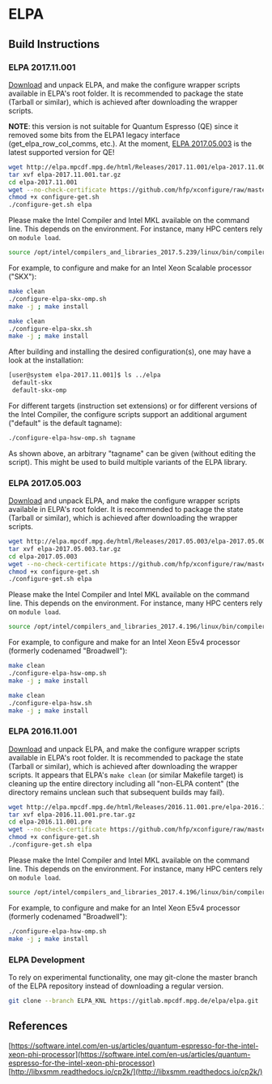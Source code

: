 # ELPA<a name="eigenvalue-solvers-for-petaflop-applications-elpa"></a>

## Build Instructions

### ELPA 2017.11.001

[Download](http://elpa.mpcdf.mpg.de/elpa-tar-archive) and unpack ELPA, and make the configure wrapper scripts available in ELPA's root folder. It is recommended to package the state (Tarball or similar), which is achieved after downloading the wrapper scripts.

**NOTE**: this version is not suitable for Quantum Espresso (QE) since it removed some bits from the ELPA1 legacy interface (get_elpa_row_col_comms, etc.). At the moment, [ELPA&#160;2017.05.003](#elpa-201705003) is the latest supported version for QE!

```bash
wget http://elpa.mpcdf.mpg.de/html/Releases/2017.11.001/elpa-2017.11.001.tar.gz
tar xvf elpa-2017.11.001.tar.gz
cd elpa-2017.11.001
wget --no-check-certificate https://github.com/hfp/xconfigure/raw/master/configure-get.sh
chmod +x configure-get.sh
./configure-get.sh elpa
```

Please make the Intel Compiler and Intel&#160;MKL available on the command line. This depends on the environment. For instance, many HPC centers rely on `module load`.

```bash
source /opt/intel/compilers_and_libraries_2017.5.239/linux/bin/compilervars.sh intel64
```

For example, to configure and make for an Intel Xeon Scalable processor ("SKX"):

```bash
make clean
./configure-elpa-skx-omp.sh
make -j ; make install

make clean
./configure-elpa-skx.sh
make -j ; make install
```

After building and installing the desired configuration(s), one may have a look at the installation:

```bash
[user@system elpa-2017.11.001]$ ls ../elpa
 default-skx
 default-skx-omp
```

For different targets (instruction set extensions) or for different versions of the Intel Compiler, the configure scripts support an additional argument ("default" is the default tagname):

```bash
./configure-elpa-hsw-omp.sh tagname
```

As shown above, an arbitrary "tagname" can be given (without editing the script). This might be used to build multiple variants of the ELPA library.


### ELPA 2017.05.003

[Download](http://elpa.mpcdf.mpg.de/elpa-tar-archive) and unpack ELPA, and make the configure wrapper scripts available in ELPA's root folder. It is recommended to package the state (Tarball or similar), which is achieved after downloading the wrapper scripts.

```bash
wget http://elpa.mpcdf.mpg.de/html/Releases/2017.05.003/elpa-2017.05.003.tar.gz
tar xvf elpa-2017.05.003.tar.gz
cd elpa-2017.05.003
wget --no-check-certificate https://github.com/hfp/xconfigure/raw/master/configure-get.sh
chmod +x configure-get.sh
./configure-get.sh elpa
```

Please make the Intel Compiler and Intel&#160;MKL available on the command line. This depends on the environment. For instance, many HPC centers rely on `module load`.

```bash
source /opt/intel/compilers_and_libraries_2017.4.196/linux/bin/compilervars.sh intel64
```

For example, to configure and make for an Intel Xeon&#160;E5v4 processor (formerly codenamed "Broadwell"):

```bash
make clean
./configure-elpa-hsw-omp.sh
make -j ; make install

make clean
./configure-elpa-hsw.sh
make -j ; make install
```

### ELPA 2016.11.001

[Download](http://elpa.mpcdf.mpg.de/elpa-tar-archive) and unpack ELPA, and make the configure wrapper scripts available in ELPA's root folder. It is recommended to package the state (Tarball or similar), which is achieved after downloading the wrapper scripts. It appears that ELPA's `make clean` (or similar Makefile target) is cleaning up the entire directory including all "non-ELPA content" (the directory remains unclean such that subsequent builds may fail).

```bash
wget http://elpa.mpcdf.mpg.de/html/Releases/2016.11.001.pre/elpa-2016.11.001.pre.tar.gz
tar xvf elpa-2016.11.001.pre.tar.gz
cd elpa-2016.11.001.pre
wget --no-check-certificate https://github.com/hfp/xconfigure/raw/master/configure-get.sh
chmod +x configure-get.sh
./configure-get.sh elpa
```

Please make the Intel Compiler and Intel&#160;MKL available on the command line. This depends on the environment. For instance, many HPC centers rely on `module load`.

```bash
source /opt/intel/compilers_and_libraries_2017.4.196/linux/bin/compilervars.sh intel64
```

For example, to configure and make for an Intel Xeon E5v4 processor (formerly codenamed "Broadwell"):

```bash
./configure-elpa-hsw-omp.sh
make -j ; make install
```

### ELPA Development

To rely on experimental functionality, one may git-clone the master branch of the ELPA repository instead of downloading a regular version.

```bash
git clone --branch ELPA_KNL https://gitlab.mpcdf.mpg.de/elpa/elpa.git
```

## References

[https://software.intel.com/en-us/articles/quantum-espresso-for-the-intel-xeon-phi-processor](https://software.intel.com/en-us/articles/quantum-espresso-for-the-intel-xeon-phi-processor)  
[http://libxsmm.readthedocs.io/cp2k/](http://libxsmm.readthedocs.io/cp2k/)

